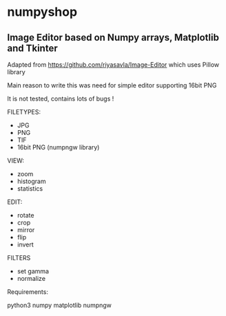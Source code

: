 # numpyshop

Image Editor based on Numpy arrays, Matplotlib and Tkinter
--------------------------------------------------------

Adapted from https://github.com/riyasavla/Image-Editor
which uses Pillow library 

Main reason to write this was need for simple editor supporting 16bit PNG

It is not tested, contains lots of bugs ! 


FILETYPES:
- JPG
- PNG 
- TIF
- 16bit PNG  (numpngw library)


VIEW:
- zoom
- histogram
- statistics

EDIT:
- rotate
- crop
- mirror
- flip
- invert

FILTERS
- set gamma
- normalize


Requirements:

python3
numpy
matplotlib
numpngw
